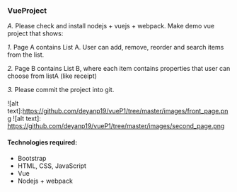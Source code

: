 ### VueProject 
 
*A.* Please check and  install  nodejs + vuejs + webpack.
Make demo vue project that shows:

*1.* Page A contains List A. User can add, remove, reorder and search items from the list.

*2.* Page B contains List B, where each item contains properties that user can choose from listA (like receipt)

*3.* Please commit the project into git.

![alt text]:https://github.com/deyanp19/vueP1/tree/master/images/front_page.png
![alt text]: https://github.com/deyanp19/vueP1/tree/master/images/second_page.png

#### Technologies required:
* Bootstrap 
* HTML, CSS, JavaScript
* Vue
* Nodejs + webpack
